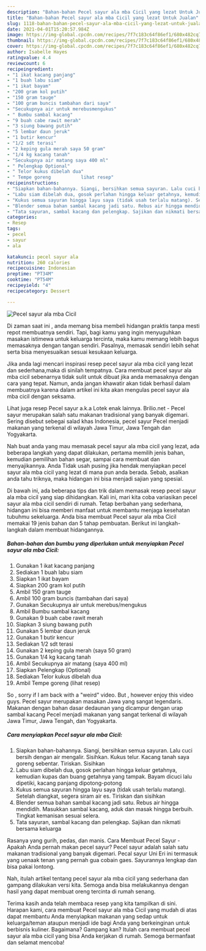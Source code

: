 ```yaml
---
description: "Bahan-bahan Pecel sayur ala mba Cicil yang lezat Untuk Jualan"
title: "Bahan-bahan Pecel sayur ala mba Cicil yang lezat Untuk Jualan"
slug: 1118-bahan-bahan-pecel-sayur-ala-mba-cicil-yang-lezat-untuk-jualan
date: 2021-04-01T15:20:57.984Z
image: https://img-global.cpcdn.com/recipes/7f7c183c64f86ef1/680x482cq70/pecel-sayur-ala-mba-cicil-foto-resep-utama.jpg
thumbnail: https://img-global.cpcdn.com/recipes/7f7c183c64f86ef1/680x482cq70/pecel-sayur-ala-mba-cicil-foto-resep-utama.jpg
cover: https://img-global.cpcdn.com/recipes/7f7c183c64f86ef1/680x482cq70/pecel-sayur-ala-mba-cicil-foto-resep-utama.jpg
author: Isabelle Hayes
ratingvalue: 4.4
reviewcount: 6
recipeingredient:
- "1 ikat kacang panjang"
- "1 buah labu siam"
- "1 ikat bayam"
- "200 gram kol putih"
- "150 gram tauge"
- "100 gram buncis tambahan dari saya"
- "Secukupnya air untuk merebusmengukus"
- " Bumbu sambal kacang"
- "9 buah cabe rawit merah"
- "3 siung bawang putih"
- "5 lembar daun jeruk"
- "1 butir kencur"
- "1/2 sdt terasi"
- "2 keping gula merah saya 50 gram"
- "1/4 kg kacang tanah"
- "Secukupnya air matang saya 400 ml"
- " Pelengkap Optional"
- " Telor kukus dibelah dua"
- " Tempe goreng           lihat resep"
recipeinstructions:
- "Siapkan bahan-bahannya. Siangi, bersihkan semua sayuran. Lalu cuci bersih dengan air mengalir. Sisihkan. Kukus telur. Kacang tanah saya goreng sebentar. Tiriskan. Sisihkan"
- "Labu siam dibelah dua, gosok perlahan hingga keluar getahnya, kemudian kupas dan buang getahnya yang tampak. Bayam dicuci lalu dipetiki, kacang panjang dipotong-potong"
- "Kukus semua sayuran hingga layu saya (tidak usah terlalu matang). Setelah diangkat, segera siram air es. Tiriskan dan sisihkan"
- "Blender semua bahan sambal kacang jadi satu. Rebus air hingga mendidih. Masukkan sambal kacang, aduk dan masak hingga berbuih. Tingkat kemanisan sesuai selera."
- "Tata sayuran, sambal kacang dan pelengkap. Sajikan dan nikmati bersama keluarga"
categories:
- Resep
tags:
- pecel
- sayur
- ala

katakunci: pecel sayur ala 
nutrition: 260 calories
recipecuisine: Indonesian
preptime: "PT34M"
cooktime: "PT54M"
recipeyield: "4"
recipecategory: Dessert

---
```



![Pecel sayur ala mba Cicil](https://img-global.cpcdn.com/recipes/7f7c183c64f86ef1/680x482cq70/pecel-sayur-ala-mba-cicil-foto-resep-utama.jpg)

Di zaman  saat ini , anda memang bisa membeli hidangan praktis tanpa mesti repot membuatnya sendiri. Tapi, bagi kamu yang ingin menyuguhkan masakan istimewa untuk keluarga tercinta, maka kamu memang lebih bagus memasaknya dengan tangan sendiri. Pasalnya, memasak sendiri lebih sehat serta bisa menyesuaikan sesuai kesukaan keluarga.

Jika anda lagi mencari inspirasi resep pecel sayur ala mba cicil yang lezat dan sederhana,maka di sinilah tempatnya. Cara membuat pecel sayur ala mba cicil  sebenarnya tidak sulit untuk dibuat jika anda memasaknya dengan cara yang tepat. Namun, anda jangan khawatir akan tidak berhasil dalam membuatnya 
karena dalam artikel ini kita akan mengulas pecel sayur ala mba cicil dengan seksama.  

Lihat juga resep Pecel sayur a.k.a Lotek enak lainnya. Brilio.net - Pecel sayur merupakan salah satu makanan tradisional yang banyak digemari. Sering disebut sebegai salad khas Indonesia, pecel sayur Pecel menjadi makanan yang terkenal di wilayah Jawa Timur, Jawa Tengah dan Yogyakarta.

Nah buat anda yang mau memasak pecel sayur ala mba cicil yang lezat, ada beberapa langkah yang dapat dilakukan, pertama memilih jenis bahan, kemudian pemilihan bahan segar, sampai cara membuat dan menyajikannya. Anda Tidak usah pusing jika hendak menyiapkan pecel sayur ala mba cicil yang lezat di mana pun anda berada. Sebab, asalkan anda  tahu triknya, maka hidangan ini bisa menjadi sajian yang spesial.

Di bawah ini, ada beberapa tips dan trik dalam memasak resep pecel sayur ala mba cicil yang siap dihidangkan. Kali ini, mari kita coba variasikan pecel sayur ala mba cicil sendiri di rumah. Tetap berbahan yang sederhana, hidangan ini bisa memberi manfaat untuk membantu menjaga kesehatan tubuhmu sekeluarga. Anda bisa membuat Pecel sayur ala mba Cicil memakai 19 jenis bahan dan 5 tahap pembuatan. Berikut ini langkah-langkah dalam membuat hidangannya.

<!--inarticleads1-->

##### Bahan-bahan dan bumbu yang diperlukan untuk menyiapkan Pecel sayur ala mba Cicil:

1. Gunakan 1 ikat kacang panjang
1. Sediakan 1 buah labu siam
1. Siapkan 1 ikat bayam
1. Siapkan 200 gram kol putih
1. Ambil 150 gram tauge
1. Ambil 100 gram buncis (tambahan dari saya)
1. Gunakan Secukupnya air untuk merebus/mengukus
1. Ambil  Bumbu sambal kacang
1. Gunakan 9 buah cabe rawit merah
1. Siapkan 3 siung bawang putih
1. Gunakan 5 lembar daun jeruk
1. Gunakan 1 butir kencur
1. Sediakan 1/2 sdt terasi
1. Gunakan 2 keping gula merah (saya 50 gram)
1. Gunakan 1/4 kg kacang tanah
1. Ambil Secukupnya air matang (saya 400 ml)
1. Siapkan  Pelengkap (Optional)
1. Sediakan  Telor kukus dibelah dua
1. Ambil  Tempe goreng           (lihat resep)


So , sorry if I am back with a &#34;weird&#34; video. But , however enjoy this video guys. Pecel sayur merupakan masakan Jawa yang sangat legendaris. Makanan dengan bahan dasar dedaunan yang dicampur dengan urap sambal kacang Pecel menjadi makanan yang sangat terkenal di wilayah Jawa Timur, Jawa Tengah, dan Yogyakarta. 

<!--inarticleads2-->

##### Cara menyiapkan Pecel sayur ala mba Cicil:

1. Siapkan bahan-bahannya. Siangi, bersihkan semua sayuran. Lalu cuci bersih dengan air mengalir. Sisihkan. Kukus telur. Kacang tanah saya goreng sebentar. Tiriskan. Sisihkan
1. Labu siam dibelah dua, gosok perlahan hingga keluar getahnya, kemudian kupas dan buang getahnya yang tampak. Bayam dicuci lalu dipetiki, kacang panjang dipotong-potong
1. Kukus semua sayuran hingga layu saya (tidak usah terlalu matang). Setelah diangkat, segera siram air es. Tiriskan dan sisihkan
1. Blender semua bahan sambal kacang jadi satu. Rebus air hingga mendidih. Masukkan sambal kacang, aduk dan masak hingga berbuih. Tingkat kemanisan sesuai selera.
1. Tata sayuran, sambal kacang dan pelengkap. Sajikan dan nikmati bersama keluarga


Rasanya yang gurih, pedas, dan manis. Cara Membuat Pecel Sayur - Apakah Anda pernah makan pecel sayur? Pecel sayur adalah salah satu makanan tradisional yang banyak digemari. Pecal sayur Uni Eri ini termasuk yang uenaak tenan yang pernah gua cobain gaes. Sayurannya lengkap dan bisa pakai lontong. 

Nah, itulah artikel tentang  pecel sayur ala mba cicil  yang sederhana dan gampang dilakukan versi kita. Semoga anda bisa melakukannya dengan hasil yang dapat membuat oreng tercinta di rumah senang. 

Terima kasih anda telah membaca resep yang kita tampilkan di sini. Harapan kami, cara membuat  Pecel sayur ala mba Cicil yang mudah di atas dapat membantu Anda menyiapkan makanan yang sedap untuk keluarga/teman ataupun menjadi ide bagi Anda yang berkeinginan untuk berbisnis kuliner. Bagaimana? Gampang kan? Itulah cara membuat pecel sayur ala mba cicil yang bisa Anda kerjakan di rumah. Semoga bermanfaat dan selamat mencoba!

